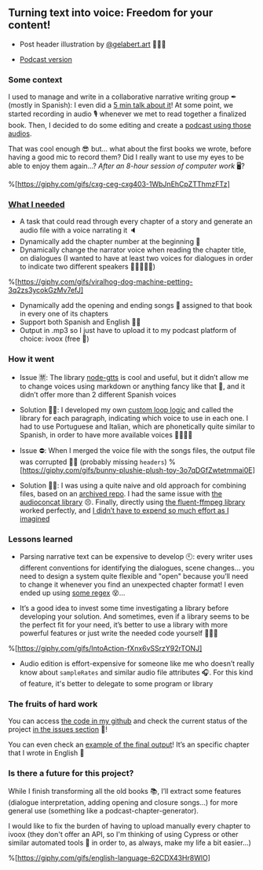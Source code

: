 ## Turning text into voice: Freedom for your content!

* Post header illustration by [@gelabert.art](https://www.instagram.com/gelabert.art) 🙇🏻‍♂️

* [Podcast version](https://anchor.fm/gabriel-romaymachado/episodes/Turning-text-into-voice-Freedom-for-your-content-euupq2)

### Some context

I used to manage and write in a collaborative narrative writing group ✒ (mostly in Spanish): I even did a [5 min talk about it](https://www.ivoox.com/broken-telephone-applied-to-writing-talk-english-audios-mp3_rf_67513289_1.html)! At some point, we started recording in audio 🎙 whenever we met to read together a finalized book. Then, I decided to do some editing and create a [podcast using those audios](https://www.ivoox.com/podcast-nova-linia-cadaver-exquisito_sq_f1667423_1.html).

That was cool enough 😎 but… what about the first books we wrote, before having a good mic to record them? Did I really want to use my eyes to be able to enjoy them again...? *After an 8-hour session of computer work* 🖥?

%[https://giphy.com/gifs/cxg-ceg-cxg403-1WbJnEhCpZTThmzFTz]


### [What I needed](https://github.com/W01fw00d/text-to-voice/issues?q=)

- A task that could read through every chapter of a story and generate an audio file with a voice narrating it 🔈
- Dynamically add the chapter number at the beginning 🔢
- Dynamically change the narrator voice when reading the chapter title, on dialogues (I wanted to have at least two voices for dialogues in order to indicate two different speakers 👩🏻‍🤝‍👩🏼)

%[https://giphy.com/gifs/viralhog-dog-machine-petting-3q2zs3ycokGzMv7efJ]

- Dynamically add the opening and ending songs 🎼 assigned to that book in every one of its chapters
- Support both Spanish and English 🤝🏻
- Output in .mp3 so I just have to upload it to my podcast platform of choice: ivoox (free 💸)




### How it went

- Issue 🈲: The library [node-gtts](https://www.npmjs.com/package/node-gtts) is cool and useful, but it didn’t allow me to change voices using markdown or anything fancy like that 🌟, and it didn’t offer more than 2 different Spanish voices
- Solution 👌🏽: I developed my own [custom loop logic](https://github.com/W01fw00d/text-to-voice/blob/master/src/scripts/chapterAssembler.js#L41-L85) and called the library for each paragraph, indicating which voice to use in each one. I had to use Portuguese and Italian, which are phonetically quite similar to Spanish, in order to have more available voices 👩‍👩‍👧‍👦


- Issue ⛔: When I merged the voice file with the songs files, the output file was corrupted 🧟‍♂️ (probably missing `headers`)
%[https://giphy.com/gifs/bunny-plushie-plush-toy-3o7qDGfZwtetmmai0E]
- Solution 👌🏿: I was using a quite naive and old approach for combining files, based on an [archived repo](https://github.com/qawemlilo/node-streams). I had the same issue with [the audioconcat library](https://github.com/h2non/audioconcat) 😣. Finally, directly using [the fluent-ffmpeg library](https://github.com/fluent-ffmpeg/node-fluent-ffmpeg) worked perfectly, and [I didn’t have to expend so much effort as I imagined](https://github.com/W01fw00d/text-to-voice/blob/master/src/scripts/audioFilesCombinator.js)



### Lessons learned

- Parsing narrative text can be expensive to develop 🕙: every writer uses different conventions for identifying the dialogues, scene changes… you need to design a system quite flexible and "open" because you’ll need to change it whenever you find an unexpected chapter format! I even ended up using [some regex](https://github.com/W01fw00d/text-to-voice/blob/master/src/scripts/textManipulator.js) 😵...

- It’s a good idea to invest some time investigating a library before developing your solution. And sometimes, even if a library seems to be the perfect fit for your need, it’s better to use a library with more powerful features or just write the needed code yourself 👨🏿‍💻

%[https://giphy.com/gifs/IntoAction-fXnx6vSSrzY92rTONJ]

- Audio edition is effort-expensive for someone like me who doesn’t really know about `sampleRates` and similar audio file attributes 🎧. For this kind of feature, it's better to delegate to some program or library




### The fruits of hard work

You can access [the code in my github](https://github.com/W01fw00d/text-to-voice) and check the current status of the project [in the issues section](https://github.com/W01fw00d/text-to-voice/issues) 🤗!

You can even check an [example of the final output](https://www.ivoox.com/cadaver-2-capitulo-11-english-audios-mp3_rf_68280247_1.html)! It’s an specific chapter that I wrote in English 🤠


### Is there a future for this project?

While I finish transforming all the old books 📚, I’ll extract some features (dialogue interpretation, adding opening and closure songs...) for more general use (something like a podcast-chapter-generator).

I would like to fix the burden of having to upload manually every chapter to ivoox (they don't offer an API, so I'm thinking of using Cypress or other similar automated tools 🤖 in order to, as always, make my life a bit easier...)

%[https://giphy.com/gifs/english-language-62CDX43Hr8WlO]